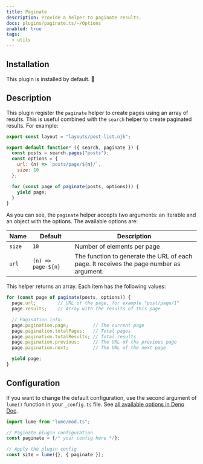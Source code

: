 ```yaml
---
title: Paginate
description: Provide a helper to paginate results.
docs: plugins/paginate.ts/~/Options
enabled: true
tags:
  - utils
---
```


## Installation

This plugin is installed by default. 🎉

## Description

This plugin register the `paginate` helper to create pages using an array of
results. This is useful combined with the `search` helper to create paginated
results. For example:

```js
export const layout = "layouts/post-list.njk";

export default function* ({ search, paginate }) {
  const posts = search.pages("posts");
  const options = {
    url: (n) => `posts/page/${n}/`,
    size: 10
  };

  for (const page of paginate(posts, options))) {
    yield page;
  }
}
```

As you can see, the `paginate` helper accepts two arguments: an iterable and an
object with the options. The available options are:

| Name   | Default            | Description                                                                             |
| ------ | ------------------ | --------------------------------------------------------------------------------------- |
| `size` | `10`               | Number of elements per page                                                             |
| `url`  | `(n) => page-${n}` | The function to generate the URL of each page. It receives the page number as argument. |

This helper returns an array. Each item has the following values:

```js
for (const page of paginate(posts, options)) {
  page.url;        // URL of the page, for example "post/page/1"
  page.results;    // Array with the results of this page

  // Pagination info:
  page.pagination.page;         // The current page
  page.pagination.totalPages;   // Total pages
  page.pagination.totalResults; // Total results
  page.pagination.previous;     // The URL of the previous page
  page.pagination.next;         // The URL of the next page

  yield page;
}
```

## Configuration

If you want to change the default configuration, use the second argument of
`lume()` function in your `_config.ts` file. See
[all available options in Deno Doc](https://doc.deno.land/https/deno.land/x/lume/plugins/paginate.ts/~/Options).

```ts
import lume from "lume/mod.ts";

// Paginate plugin configuration
const paginate = {/* your config here */};

// Apply the plugin config
const site = lume({}, { paginate });
```
